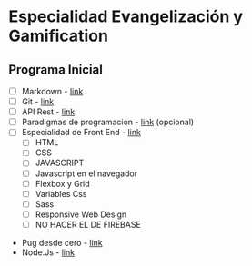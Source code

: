 # Especialidad Evangelización y Gamification

## Programa Inicial 

- [ ] Markdown - [link](https://ed.team/cursos/markdown)
- [ ] Git - [link](https://ed.team/cursos/git)
- [ ] API Rest - [link](https://ed.team/cursos/api-rest)
- [ ] Paradigmas de programación - [link](https://ed.team/cursos/paradigmas) (opcional)
- [ ] Especialidad de Front End - [link](https://ed.team/especialidades/frontend)
	- [ ] HTML
	- [ ] CSS
	- [ ] JAVASCRIPT
	- [ ] Javascript en el navegador
	- [ ] Flexbox y Grid
	- [ ] Variables Css
	- [ ] Sass
	- [ ] Responsive Web Design
	- [ ] NO HACER EL DE FIREBASE
- Pug desde cero - [link](https://ed.team/cursos/pug)
- Node.Js - [link](https://ed.team/cursos/nodejs)